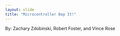```yaml
---
layout: slide
title: "Microcontroller Bop It!"
---
```

By: Zachary Zdobinski, Robert Foster, and Vince Rose
